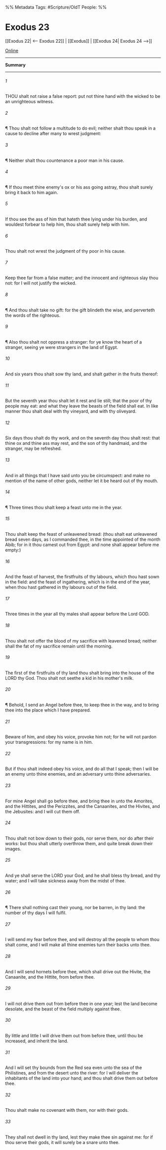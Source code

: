 

%% Metadata
Tags: #Scripture/OldT
People: 
%%
# Exodus 23
[[Exodus 22| <-- Exodus 22]] | [[Exodus]] | [[Exodus 24| Exodus 24 -->]]

[Online](https://churchofjesuschrist.org/study/scriptures/ot/ex/23?lang=eng)

---
__Summary__



---

###### 1
THOU shalt not raise a false report: put not thine hand with the wicked to be an unrighteous witness.
###### 2
¶ Thou shalt not follow a multitude to do evil; neither shalt thou speak in a cause to decline after many to wrest judgment:
###### 3
¶ Neither shalt thou countenance a poor man in his cause.
###### 4
¶ If thou meet thine enemy's ox or his ass going astray, thou shalt surely bring it back to him again.
###### 5
If thou see the ass of him that hateth thee lying under his burden, and wouldest forbear to help him, thou shalt surely help with him.
###### 6
Thou shalt not wrest the judgment of thy poor in his cause.
###### 7
Keep thee far from a false matter; and the innocent and righteous slay thou not: for I will not justify the wicked.
###### 8
¶ And thou shalt take no gift: for the gift blindeth the wise, and perverteth the words of the righteous.
###### 9
¶ Also thou shalt not oppress a stranger: for ye know the heart of a stranger, seeing ye were strangers in the land of Egypt.
###### 10
And six years thou shalt sow thy land, and shalt gather in the fruits thereof:
###### 11
But the seventh year thou shalt let it rest and lie still; that the poor of thy people may eat: and what they leave the beasts of the field shall eat.  In like manner thou shalt deal with thy vineyard, and with thy oliveyard.
###### 12
Six days thou shalt do thy work, and on the seventh day thou shalt rest: that thine ox and thine ass may rest, and the son of thy handmaid, and the stranger, may be refreshed.
###### 13
And in all things that I have said unto you be circumspect: and make no mention of the name of other gods, neither let it be heard out of thy mouth.
###### 14
¶ Three times thou shalt keep a feast unto me in the year.
###### 15
Thou shalt keep the feast of unleavened bread: (thou shalt eat unleavened bread seven days, as I commanded thee, in the time appointed of the month Abib; for in it thou camest out from Egypt: and none shall appear before me empty:)
###### 16
And the feast of harvest, the firstfruits of thy labours, which thou hast sown in the field: and the feast of ingathering, which is in the end of the year, when thou hast gathered in thy labours out of the field.
###### 17
Three times in the year all thy males shall appear before the Lord GOD.
###### 18
Thou shalt not offer the blood of my sacrifice with leavened bread; neither shall the fat of my sacrifice remain until the morning.
###### 19
The first of the firstfruits of thy land thou shalt bring into the house of the LORD thy God.  Thou shalt not seethe a kid in his mother's milk.
###### 20
¶ Behold, I send an Angel before thee, to keep thee in the way, and to bring thee into the place which I have prepared.
###### 21
Beware of him, and obey his voice, provoke him not; for he will not pardon your transgressions: for my name is in him.
###### 22
But if thou shalt indeed obey his voice, and do all that I speak; then I will be an enemy unto thine enemies, and an adversary unto thine adversaries.
###### 23
For mine Angel shall go before thee, and bring thee in unto the Amorites, and the Hittites, and the Perizzites, and the Canaanites, and the Hivites, and the Jebusites: and I will cut them off.
###### 24
Thou shalt not bow down to their gods, nor serve them, nor do after their works: but thou shalt utterly overthrow them, and quite break down their images.
###### 25
And ye shall serve the LORD your God, and he shall bless thy bread, and thy water; and I will take sickness away from the midst of thee.
###### 26
¶ There shall nothing cast their young, nor be barren, in thy land: the number of thy days I will fulfil.
###### 27
I will send my fear before thee, and will destroy all the people to whom thou shalt come, and I will make all thine enemies turn their backs unto thee.
###### 28
And I will send hornets before thee, which shall drive out the Hivite, the Canaanite, and the Hittite, from before thee.
###### 29
I will not drive them out from before thee in one year; lest the land become desolate, and the beast of the field multiply against thee.
###### 30
By little and little I will drive them out from before thee, until thou be increased, and inherit the land.
###### 31
And I will set thy bounds from the Red sea even unto the sea of the Philistines, and from the desert unto the river: for I will deliver the inhabitants of the land into your hand; and thou shalt drive them out before thee.
###### 32
Thou shalt make no covenant with them, nor with their gods.
###### 33
They shall not dwell in thy land, lest they make thee sin against me: for if thou serve their gods, it will surely be a snare unto thee.



